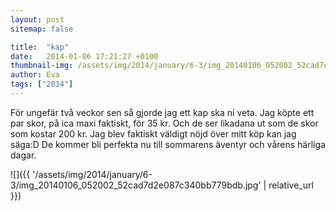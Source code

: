 ```yaml
---
layout: post
sitemap: false

title:  "kap"
date:   2014-01-06 17:21:27 +0100
thumbnail-img: /assets/img/2014/january/6-3/img_20140106_052002_52cad7d2e087c340bb779bdb.jpg
author: Eva
tags: ["2014"]
---
```


För ungefär två veckor sen så gjorde jag ett kap ska ni veta. Jag köpte ett par skor, på ica maxi faktiskt,  för 35 kr. Och de ser likadana ut som de skor som kostar 200 kr. Jag blev faktiskt väldigt nöjd över mitt köp kan jag säga:D De kommer bli perfekta nu till sommarens äventyr och vårens härliga dagar.

![]({{ '/assets/img/2014/january/6-3/img_20140106_052002_52cad7d2e087c340bb779bdb.jpg'  | relative_url }})

